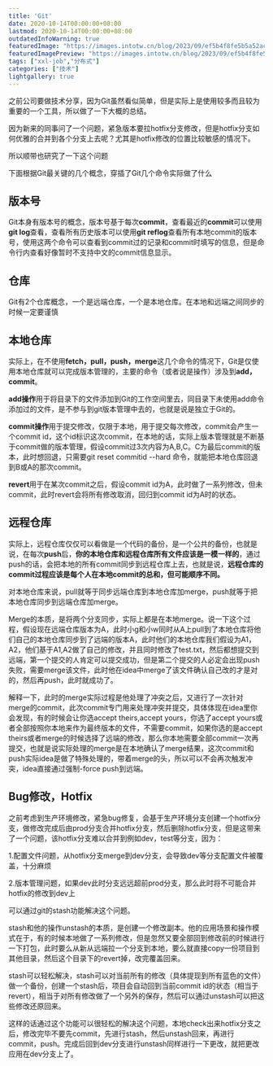 ```yaml
---
title: 'Git'
date: 2020-10-14T00:00:00+08:00
lastmod: 2020-10-14T00:00:00+08:00
outdatedInfoWarning: true
featuredImage: "https://images.intotw.cn/blog/2023/09/ef5b4f8fe5b5a52acd020e25418132ce.png"
featuredImagePreview: "https://images.intotw.cn/blog/2023/09/ef5b4f8fe5b5a52acd020e25418132ce.png"
tags: ["xxl-job","分布式"]
categories: ["技术"]
lightgallery: true
---
```


之前公司要做技术分享，因为Git虽然看似简单，但是实际上是使用较多而且较为重要的一个工具，所以做了一下大概的总结。

因为新来的同事问了一个问题，紧急版本要拉hotfix分支修改，但是hotfix分支如何优雅的合并到各个分支上去呢？尤其是hotfix修改的位置比较敏感的情况下。

所以顺带也研究了一下这个问题

下面根据Git最关键的几个概念，穿插了Git几个命令实际做了什么

## 版本号

Git本身有版本号的概念，版本号基于每次**commit**，查看最近的**commit**可以使用**git log**查看，查看所有历史版本可以使用**git reflog**查看所有本地commit的版本号，使用这两个命令可以查看到commit过的记录和commit时填写的信息，但是命令行内查看好像暂时不支持中文的commit信息显示。

## 仓库

Git有2个仓库概念，一个是远端仓库，一个是本地仓库。在本地和远端之间同步的时候一定要谨慎

## 本地仓库

实际上，在不使用**fetch，pull，push，merge**这几个命令的情况下，Git是仅使用本地仓库就可以完成版本管理的，主要的命令（或者说是操作）涉及到**add，commit**。

**add操作**用于将目录下的文件添加到Git的工作空间里去，同目录下未使用add命令添加过的文件，是不参与到git版本管理中去的，也就是说是独立于Git的。

**commit操作**用于提交修改，仅限于本地，用于提交每次修改，commit会产生一个commit id，这个id标识这次commit，在本地的话，实际上版本管理就是不断基于commit做的版本管理，假设commit过3次内容为A,B,C。C为最后commit的版本，此时想回退，只需要git reset commitid --hard 命令，就能把本地仓库回退到B或A的那次commit。

**revert**用于在某次commit之后，假设commit id为A，此时做了一系列修改，但未commit，此时revert会将所有修改取消，回归到commit id为A时的状态。

## 远程仓库

实际上，远程仓库仅仅可以看做是一个代码的备份，是一个公共的备份，也就是说，在每次**push**后，**你的本地仓库和远程仓库所有文件应该是一模一样的**，通过push的话，会把本地的所有commit同步到远程仓库上去，也就是说，**远程仓库的commit过程应该是每个人在本地commit的总和，但可能顺序不同。**

对本地仓库来说，pull就等于同步远端仓库到本地仓库加merge，push就等于把本地仓库同步到远端仓库加merge。

Merge的本质，是将两个分支同步，实际上都是在本地merge。说一下这个过程，假设现在远端仓库版本为A，此时小g和小w同时从A上pull到了本地仓库将他们自己的本地仓库同步到了远端的版本A，此时他们的本地仓库我们假设为A1，A2，他们基于A1,A2做了自己的修改，并且同时修改了test.txt，然后都想提交到远端，第一个提交的人肯定可以提交成功，但是第二个提交的人必定会出现push失败，需要merge该文件，此时他在idea中merge了该文件确认自己改的才是对的，然后再push，此时就成功了。
    

解释一下，此时的merge实际过程是他处理了冲突之后，又进行了一次针对merge的commit，此次commit专门用来处理冲突并提交，具体体现在idea里你会发现，有的时候会让你选accept theirs,accept yours，你选了accept yours或者全部按照你本地来作为最终版本的文件，不需要commit，如果你选的是accept theirs或者merge的时候选择了远端的修改，那么你本地需要全部commit一次再提交，也就是说实际处理的merge是在本地确认了merge结果，这次commit和push实际idea是做了特殊处理的，带着merge的头，所以可以不会再次触发冲突，idea直接通过强制-force push到远端。



## Bug修改，Hotfix

之前考虑到生产环境修改，紧急bug修复，会基于生产环境分支创建一个hotfix分支，做修改完成后由prod分支合并hotfix分支，然后删除hotfix分支，但是这带来了一个问题，该hotfix分支难以合并到例如dev，test等分支，因为：

1.配置文件问题，从hotfix分支merge到dev分支，会导致dev等分支配置文件被覆盖，十分麻烦

2.版本管理问题，如果dev此时分支远远超前prod分支，那么此时将不可能合并hotfix的修改到dev上

可以通过git的stash功能解决这个问题。

stash和他的操作unstash的本质，是创建一个修改副本。他的应用场景和操作模式在于，有的时候本地做了一系列修改，但是忽然又要全部回到修改前的时候进行一下打包，此时要么从新从远端拉一个分支到本地，要么就直接copy一份项目到其他目录，然后这个目录下的revert掉，改完覆盖回来。

stash可以轻松解决，stash可以对当前所有的修改（具体提现到所有蓝色的文件）做一个备份，创建一个stash后，项目会自动回到当前commit id的状态（相当于revert），相当于对所有修改做了一个另外的保存，然后可以通过unstash可以把这些修改还原回来。

这样的话通过这个功能可以很轻松的解决这个问题，本地check出来hotfix分支之后，修改完毕不要先commit，先进行stash，然后unstash回来，再进行commit，push。完成后回到dev分支进行unstash同样进行一下更改，就把更改应用在dev分支上了。
